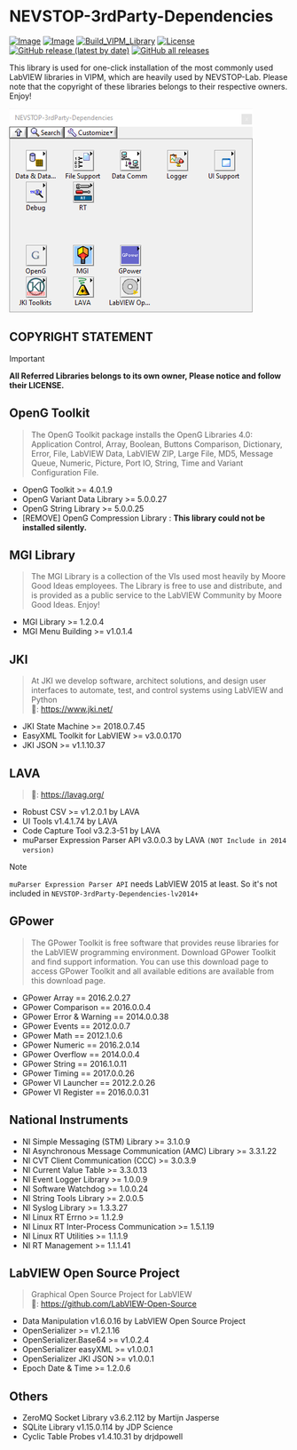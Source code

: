 # NEVSTOP-3rdParty-Dependencies

[![Image](https://www.vipm.io/package/nevstop_3rdparty_dependencies/badge.svg?metric=installs)](https://www.vipm.io/package/nevstop_3rdparty_dependencies/)
[![Image](https://www.vipm.io/package/nevstop_3rdparty_dependencies/badge.svg?metric=stars)](https://www.vipm.io/package/nevstop_3rdparty_dependencies/)
[![Build_VIPM_Library](https://github.com/NEVSTOP-LAB/NEVSTOP-3rdParty-Dependencies/actions/workflows/Build_VIPM_Library.yml/badge.svg)](https://github.com/NEVSTOP-LAB/NEVSTOP-3rdParty-Dependencies/actions/workflows/Build_VIPM_Library.yml)
[![License](https://img.shields.io/badge/License-Apache_2.0-blue.svg)](https://opensource.org/licenses/Apache-2.0)
[![GitHub release (latest by date)](https://img.shields.io/github/v/release/NEVSTOP-LAB/NEVSTOP-3rdParty-Dependencies)](https://github.com/NEVSTOP-LAB/NEVSTOP-3rdParty-Dependencies/releases)
[![GitHub all releases](https://img.shields.io/github/downloads/NEVSTOP-LAB/NEVSTOP-3rdParty-Dependencies/total)](https://github.com/NEVSTOP-LAB/NEVSTOP-3rdParty-Dependencies/releases)

This library is used for one-click installation of the most commonly used LabVIEW libraries in VIPM, which are heavily used by NEVSTOP-Lab. Please note that the copyright of these libraries belongs to their respective owners. Enjoy!

![palette](./.github/Palette.png)

## **COPYRIGHT STATEMENT**

>[!IMPORTANT]
>
> **All Referred Libraries belongs to its own owner, Please notice and follow their LICENSE.**
>

## OpenG Toolkit

> The OpenG Toolkit package installs the OpenG Libraries 4.0: Application Control, Array, Boolean, Buttons Comparison, Dictionary, Error, File, LabVIEW Data, LabVIEW ZIP, Large File, MD5, Message Queue, Numeric, Picture, Port IO, String, Time and Variant Configuration File.

- OpenG Toolkit >= 4.0.1.9
- OpenG Variant Data Library >= 5.0.0.27
- OpenG String Library >= 5.0.0.25
- [REMOVE] OpenG Compression Library : **This library could not be installed silently.**

## MGI Library

> The MGI Library is a collection of the VIs used most heavily by Moore Good Ideas employees. The Library is free to use and distribute, and is provided as a public service to the LabVIEW Community by Moore Good Ideas. Enjoy!

- MGI Library >= 1.2.0.4
- MGI Menu Building >= v1.0.1.4

## JKI

> At JKI we develop software, architect solutions, and design user interfaces to automate, test, and control systems using LabVIEW and Python
> <br> 🔗: <https://www.jki.net/>

- JKI State Machine >= 2018.0.7.45
- EasyXML Toolkit for LabVIEW  >= v3.0.0.170
- JKI JSON >= v1.1.10.37

## LAVA

> 🔗: <https://lavag.org/>

- Robust CSV >= v1.2.0.1 by LAVA
- UI Tools v1.4.1.74 by LAVA
- Code Capture Tool v3.2.3-51 by LAVA
- muParser Expression Parser API v3.0.0.3 by LAVA `(NOT Include in 2014 version)`

> [!NOTE]
> `muParser Expression Parser API` needs LabVIEW 2015 at least. So it's not included in `NEVSTOP-3rdParty-Dependencies-lv2014+`
>

## GPower

> The GPower Toolkit is free software that provides reuse libraries for the LabVIEW programming environment. Download GPower Toolkit and find support information. You can use this download page to access GPower Toolkit and all available editions are available from this download page.

- GPower Array == 2016.2.0.27
- GPower Comparison == 2016.0.0.4
- GPower Error & Warning == 2014.0.0.38
- GPower Events == 2012.0.0.7
- GPower Math == 2012.1.0.6
- GPower Numeric == 2016.2.0.14
- GPower Overflow == 2014.0.0.4
- GPower String == 2016.1.0.11
- GPower Timing == 2017.0.0.26
- GPower VI Launcher == 2012.2.0.26
- GPower VI Register == 2016.0.0.31

## National Instruments

- NI Simple Messaging (STM) Library >= 3.1.0.9
- NI Asynchronous Message Communication (AMC) Library >= 3.3.1.22
- NI CVT Client Communication (CCC) >= 3.0.3.9
- NI Current Value Table >= 3.3.0.13
- NI Event Logger Library >= 1.0.0.9
- NI Software Watchdog >= 1.0.0.24
- NI String Tools Library >= 2.0.0.5
- NI Syslog Library >= 1.3.3.27
- NI Linux RT Errno >= 1.1.2.9
- NI Linux RT Inter-Process Communication >= 1.5.1.19
- NI Linux RT Utilities >= 1.1.1.9
- NI RT Management >= 1.1.1.41

## LabVIEW Open Source Project

> Graphical Open Source Project for LabVIEW
> <br> 🔗: <https://github.com/LabVIEW-Open-Source>

- Data Manipulation v1.6.0.16 by LabVIEW Open Source Project
- OpenSerializer >= v1.2.1.16
- OpenSerializer.Base64 >= v1.0.2.4
- OpenSerializer easyXML >= v1.0.0.1
- OpenSerializer JKI JSON >= v1.0.0.1
- Epoch Date & Time >= 1.2.0.6

## Others

- ZeroMQ Socket Library v3.6.2.112 by Martijn Jasperse
- SQLite Library v1.15.0.114 by JDP Science
- Cyclic Table Probes v1.4.10.31 by drjdpowell
